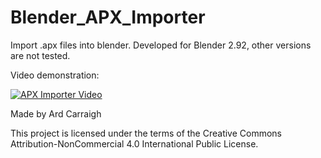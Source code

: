 # Blender_APX_Importer
 Import .apx files into blender.
 Developed for Blender 2.92, other versions are not tested.

 Video demonstration:
 
 [![APX Importer Video](https://yt-embed.herokuapp.com/embed?v=6rWYBpd8NaM)](https://www.youtube.com/watch?v=6rWYBpd8NaM)
 
 Made by Ard Carraigh

 This project is licensed under the terms of the Creative Commons Attribution-NonCommercial 4.0 International Public License.
